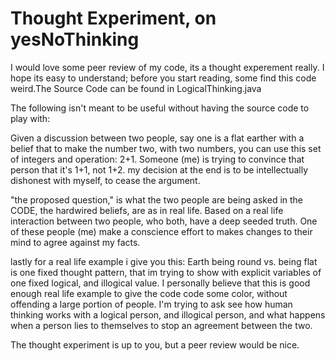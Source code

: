 # Thought Experiment, on yesNoThinking
I would love some peer review of my code, its a thought experement really. I hope its easy to understand; before you start reading, some find this code weird.The Source Code can be found in LogicalThinking.java

The following isn't meant to be useful without having the source code to play with:

Given a discussion between two people, say one is a flat earther with a belief that to make the number two, with two numbers, you can use this set of integers and operation: 2+1. Someone (me) is trying to convince that person that it's 1+1, not 1+2. my decision at the end is to be intellectually dishonest with myself, to cease the argument. 

"the proposed question," is what the two people are being asked in the CODE, the hardwired beliefs, are as in real life. Based on a real life interaction between two people, who both, have a deep seeded truth. One of these people (me) make a conscience effort to makes changes to their mind to agree against my facts. 

lastly for a real life example i give you this: Earth being round vs. being flat is one fixed thought pattern, that im trying to show with explicit variables of one fixed logical, and illogical value. I personally believe that this is good enough real life example to give the code code some color, without offending a large portion of people. I'm trying to ask see how human thinking works with a logical person, and illogical person, and what happens when a person lies to themselves to stop an agreement between the two. 

The thought experiment is up to you, but a peer review would be nice.
